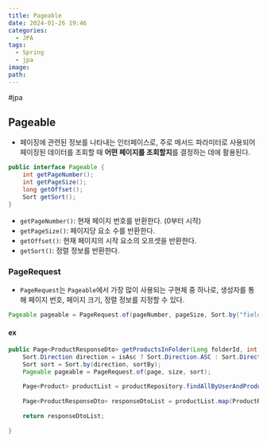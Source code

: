 ```yaml
---
title: Pageable
date: 2024-01-26 19:46
categories:
  - JPA
tags:
  - Spring
  - jpa
image: 
path:
---
```

#jpa 


## Pageable
+ 페이징에 관련된 정보를 나타내는 인터페이스로, 주로 메서드 파라미터로 사용되어 페이징된 데이터를 조회할 때 **어떤 페이지를 조회할지**를 결정하는 데에 활용된다.

```java
public interface Pageable {
    int getPageNumber();
    int getPageSize();
    long getOffset();
    Sort getSort();
}

```

- `getPageNumber()`: 현재 페이지 번호를 반환한다. (0부터 시작)
- `getPageSize()`: 페이지당 요소 수를 반환한다.
- `getOffset()`: 현재 페이지의 시작 요소의 오프셋을 반환한다.
- `getSort()`: 정렬 정보를 반환한다.

### PageRequest
+ `PageRequest`는 `Pageable`에서 가장 많이 사용되는 구현체 중 하나로, 생성자를 통해 페이지 번호, 페이지 크기, 정렬 정보를 지정할 수 있다.

```java
Pageable pageable = PageRequest.of(pageNumber, pageSize, Sort.by("fieldName").descending());

```

#### ex
```java
public Page<ProductResponseDto> getProductsInFolder(Long folderId, int page, int size, String sortBy, boolean isAsc, User user) {  
    Sort.Direction direction = isAsc ? Sort.Direction.ASC : Sort.Direction.DESC;  
    Sort sort = Sort.by(direction, sortBy);  
    Pageable pageable = PageRequest.of(page, size, sort);  
  
    Page<Product> productList = productRepository.findAllByUserAndProductFolderList_FolderId(user, folderId, pageable);  
  
    Page<ProductResponseDto> responseDtoList = productList.map(ProductResponseDto::new);  
  
    return responseDtoList;  
  
}
```